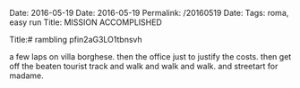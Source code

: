 Date: 2016-05-19
Date: 2016-05-19
Permalink: /20160519
Date: 
Tags: roma, easy run 
Title: MISSION ACCOMPLISHED
  
Title:# rambling pfin2aG3LO1tbnsvh 
  
a few laps on villa borghese. then the office just to justify the costs. then get off the beaten tourist track and walk and walk and walk. and streetart for madame.  
